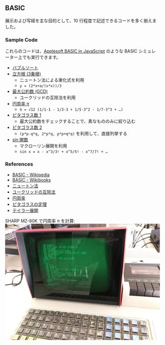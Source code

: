 ## BASIC
展示および写経を主な目的として、10 行程度で記述できるコードを多く揃えました。

### Sample Code
これらのコードは、[Applesoft BASIC in JavaScript](https://www.calormen.com/jsbasic/) のような BASIC シミュレーター上でも実行できます。

- [バブルソート](BubbleSort.bas)
- [立方根 (3乗根)](CubicRoot.bas)
  - ニュートン法による漸化式を利用
  - `y = (2*x+a/(x*x))/3`
- [最大公約数 (GCD)](GCD.bas)
  - ユークリッドの互除法を利用
- [円周率 π](Pi.bas)
  - `π = √12 (1/1·1 - 1/3·3 + 1/5·3^2 - 1/7·3^3 + …)`
- [ピタゴラス数 1](PythagoreanTriples1.bas)
  - 最大公約数をチェックすることで、素なもののみに絞り込む
- [ピタゴラス数 2](PythagoreanTriples2.bas)
  - `(p*p-q*q, 2*p*q, p*p+q*q)` を利用して、直接列挙する
- [sin 関数](Sine.bas)
  - マクローリン展開を利用
  - `sin x = x - x^3/3! + x^5/5! - x^7/7! + …`

### References
- [BASIC - Wikipedia](https://ja.wikipedia.org/wiki/BASIC)
- [BASIC - Wikibooks](https://ja.wikibooks.org/wiki/BASIC)
- [ニュートン法](https://ja.wikipedia.org/wiki/%E3%83%8B%E3%83%A5%E3%83%BC%E3%83%88%E3%83%B3%E6%B3%95)
- [ユークリッドの互除法](https://ja.wikipedia.org/wiki/%E3%83%A6%E3%83%BC%E3%82%AF%E3%83%AA%E3%83%83%E3%83%89%E3%81%AE%E4%BA%92%E9%99%A4%E6%B3%95)
- [円周率](https://ja.wikipedia.org/wiki/%E5%86%86%E5%91%A8%E7%8E%87)
- [ピタゴラスの定理](https://ja.wikipedia.org/wiki/%E3%83%94%E3%82%BF%E3%82%B4%E3%83%A9%E3%82%B9%E3%81%AE%E5%AE%9A%E7%90%86)
- [テイラー展開](https://ja.wikipedia.org/wiki/%E3%83%86%E3%82%A4%E3%83%A9%E3%83%BC%E5%B1%95%E9%96%8B)

SHARP MZ-80K で円周率 π を計算:  
![](../../docs/images/MZ-80K-Pi.jpg)
